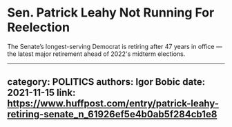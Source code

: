 # Sen. Patrick Leahy Not Running For Reelection

The Senate’s longest-serving Democrat is retiring after 47 years in office — the latest major retirement ahead of 2022's midterm elections.

---
category: POLITICS
authors: Igor Bobic
date: 2021-11-15
link: https://www.huffpost.com/entry/patrick-leahy-retiring-senate_n_61926ef5e4b0ab5f284cb1e8
---
